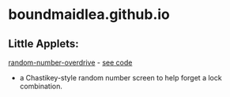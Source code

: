 # boundmaidlea.github.io

## Little Applets:

[random-number-overdrive](random-number-overdrive.html) - [see code](https://gist.github.com/boundmaidlea/58809906b00f709a468e94bbc0402e30)
- a Chastikey-style random number screen to help forget a lock combination. 
